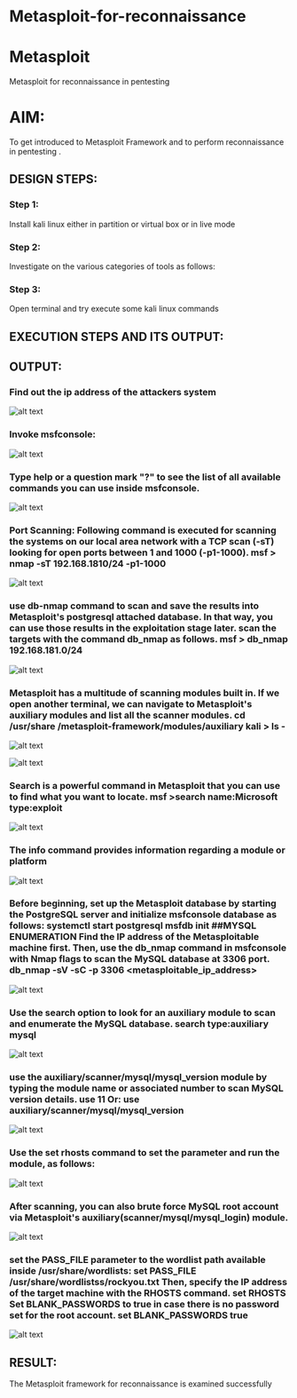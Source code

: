 # Metasploit-for-reconnaissance
# Metasploit
Metasploit for reconnaissance in pentesting

# AIM:

To get introduced to Metasploit Framework and to  perform reconnaissance  in pentesting .

## DESIGN STEPS:

### Step 1:

Install kali linux either in partition or virtual box or in live mode

### Step 2:

Investigate on the various categories of tools as follows:

### Step 3:

Open terminal and try execute some kali linux commands

## EXECUTION STEPS AND ITS OUTPUT:


## OUTPUT:
### Find out the ip address of the attackers system
![alt text](1.png)
### Invoke msfconsole:
![alt text](2.png)
### Type help or a question mark "?" to see the list of all available commands you can use inside msfconsole.
![alt text](3.png)
### Port Scanning: Following command is executed for scanning the systems on our local area network with a TCP scan (-sT) looking for open ports between 1 and 1000 (-p1-1000). msf > nmap -sT 192.168.1810/24 -p1-1000
![alt text](4.png)
### use db-nmap command to scan and save the results into Metasploit's postgresql attached database. In that way, you can use those results in the exploitation stage later. scan the targets with the command db_nmap as follows. msf > db_nmap 192.168.181.0/24
![alt text](5.png)
### Metasploit has a multitude of scanning modules built in. If we open another terminal, we can navigate to Metasploit's auxiliary modules and list all the scanner modules. cd /usr/share /metasploit-framework/modules/auxiliary kali > ls -
![alt text](6.png)

![alt text](7.png)
### Search is a powerful command in Metasploit that you can use to find what you want to locate. msf >search name:Microsoft type:exploit
![alt text](8.png)
### The info command provides information regarding a module or platform
![alt text](9.png)
### Before beginning, set up the Metasploit database by starting the PostgreSQL server and initialize msfconsole database as follows: systemctl start postgresql msfdb init ##MYSQL ENUMERATION Find the IP address of the Metasploitable machine first. Then, use the db_nmap command in msfconsole with Nmap flags to scan the MySQL database at 3306 port. db_nmap -sV -sC -p 3306 <metasploitable_ip_address>
![alt text](10.png)
### Use the search option to look for an auxiliary module to scan and enumerate the MySQL database. search type:auxiliary mysql
![alt text](11.png)
### use the auxiliary/scanner/mysql/mysql_version module by typing the module name or associated number to scan MySQL version details. use 11 Or: use auxiliary/scanner/mysql/mysql_version
![alt text](12.png)
### Use the set rhosts command to set the parameter and run the module, as follows:
![alt text](13.png)
### After scanning, you can also brute force MySQL root account via Metasploit's auxiliary(scanner/mysql/mysql_login) module.
![alt text](14.png)
### set the PASS_FILE parameter to the wordlist path available inside /usr/share/wordlists: set PASS_FILE /usr/share/wordlistss/rockyou.txt Then, specify the IP address of the target machine with the RHOSTS command. set RHOSTS Set BLANK_PASSWORDS to true in case there is no password set for the root account. set BLANK_PASSWORDS true
![alt text](15.png)

## RESULT:
The Metasploit framework for reconnaissance is  examined successfully
